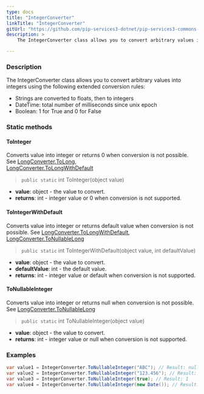 ```yaml
---
type: docs
title: "IntegerConverter"
linkTitle: "IntegerConverter"
gitUrl: "https://github.com/pip-services3-dotnet/pip-services3-commons-dotnet"
description: > 
    The IntegerConverter class allows you to convert arbitrary values into integers using extended conversion rules.

---
```


### Description
    
The IntegerConverter class allows you to convert arbitrary values into integers using the following extended conversion rules:

- Strings are converted to floats, then to integers
- DateTime: total number of milliseconds since unix epoсh  
- Boolean: 1 for True and 0 for False

### Static methods

#### ToInteger
Converts value into integer or returns 0 when conversion is not possible.  
See [LongConverter.ToLong](../long_converter/#tolong),  
[LongConverter.ToLongWithDefault](../long_converter/#tolongwithdefault)

> `public static` int ToInteger(object value)

- **value**: object - the value to convert.
- **returns**: int - integer value or 0 when conversion is not supported.

#### ToIntegerWithDefault
Converts value into integer or returns default value when conversion is not possible.
See [LongConverter.ToLongWithDefault](../long_converter/#tolongwithdefault),  
[LongConverter.ToNullableLong](../long_converter/#tonullablelong)

> `public static` int ToIntegerWithDefault(object value, int defaultValue)

- **value**: object - the value to convert.
- **defaultValue**: int - the default value.
- **returns**: int - integer value or default when conversion is not supported. 

#### ToNullableInteger
Converts value into integer or returns null when conversion is not possible.
See [LongConverter.ToNullableLong](../long_converter/#tonullablelong)

> `public static` int ToNullableInteger(object value)

- **value**: object - the value to convert.
- **returns**: int - integer value or null when conversion is not supported.

### Examples

```cs
var value1 = IntegerConverter.ToNullableInteger("ABC"); // Result: null
var value2 = IntegerConverter.ToNullableInteger("123.456"); // Result: 123.456
var value3 = IntegerConverter.ToNullableInteger(true); // Result: 1
var value4 = IntegerConverter.ToNullableInteger(new Date()); // Result: current milliseconds

```
